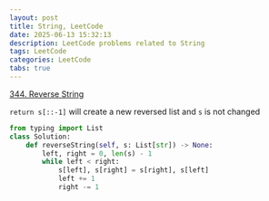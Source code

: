 ```yaml
---
layout: post
title: String, LeetCode
date: 2025-06-13 15:32:13
description: LeetCode problems related to String
tags: LeetCode
categories: LeetCode
tabs: true
---
```

[344. Reverse String](https://leetcode.com/problems/reverse-string/description/)

`return s[::-1]` will create a new reversed list and `s` is not changed

```python
from typing import List
class Solution:
    def reverseString(self, s: List[str]) -> None:
        left, right = 0, len(s) - 1
        while left < right:
            s[left], s[right] = s[right], s[left]
            left += 1
            right -= 1
```